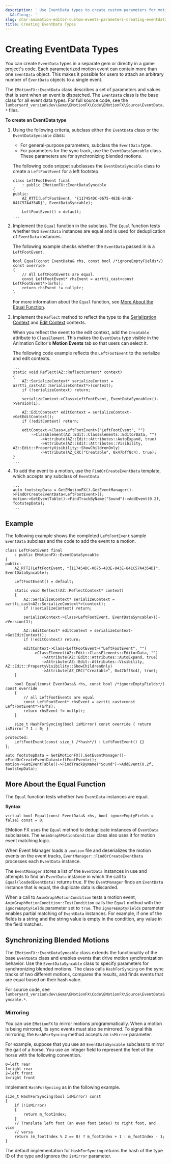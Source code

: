 ```yaml
---
description: ' Use EventData types to create custom parameters for motion events in
  &ALYlong;. '
slug: char-animation-editor-custom-events-parameters-creating-eventdata-types
title: Creating EventData Types
---
```

# Creating EventData Types<a name="char-animation-editor-custom-events-parameters-creating-eventdata-types"></a>

You can create `EventData` types in a separate gem or directly in a game project's code\. Each parameterized motion event can contain more than one `EventData` object\. This makes it possible for users to attach an arbitrary number of `EventData` objects to a single event\.

The `EMotionFX::EventData` class describes a set of parameters and values that is sent when an event is dispatched\. The `EventData` class is the base class for all event data types\. For full source code, see the `lumberyard_version\dev\Gems\EMotionFX\Code\EMotionFX\Source\EventData.*` files\.

**To create an EventData type**

1. Using the following criteria, subclass either the `EventData` class or the `EventDataSyncable` class:
   + For general\-purpose parameters, subclass the `EventData` type\.
   + For parameters for the sync track, use the `EventDataSyncable` class\. These parameters are for synchronizing blended motions\.

   The following code snippet subclasses the `EventDataSyncable` class to create a `LeftFootEvent` for a left footstep\.

   ```
   class LeftFootEvent final
       : public EMotionFX::EventDataSyncable
   {
   public:
       AZ_RTTI(LeftFootEvent, "{117454DC-0675-483E-843E-841C57A4354D}", EventDataSyncable);
   
       LeftFootEvent() = default;
   ...
   ```

1. Implement the `Equal` function in the subclass\. The `Equal` function tests whether two `EventData` instances are equal and is used for deduplication of `EventData` instances\.

   The following example checks whether the `EventData` passed in is a `LeftFootEvent`\.

   ```
   bool Equal(const EventData& rhs, const bool /*ignoreEmptyFields*/) const override
   {
       // All LeftFootEvents are equal.
       const LeftFootEvent* rhsEvent = azrtti_cast<const LeftFootEvent*>(&rhs);
       return rhsEvent != nullptr;
   }
   ```

   For more information about the `Equal` function, see [More About the Equal Function](#char-animation-editor-custom-events-parameters-the-equal-function)\.

1. Implement the `Reflect` method to reflect the type to the [Serialization Context](/docs/userguide/components/entity-system-reflection-serialization-context.md) and [Edit Context](/docs/userguide/components/entity-system-reflection-edit-context.md) contexts\.

   When you reflect the event to the edit context, add the `Creatable` attribute to `ClassElement`\. This makes the `EventData` type visible in the Animation Editor's **Motion Events** tab so that users can select it\.

   The following code example reflects the `LeftFootEvent` to the serialize and edit contexts\.

   ```
   ...
   static void Reflect(AZ::ReflectContext* context)
   {
       AZ::SerializeContext* serializeContext = azrtti_cast<AZ::SerializeContext*>(context);
       if (!serializeContext) return;
   
       serializeContext->Class<LeftFootEvent, EventDataSyncable>()->Version(1);
   
       AZ::EditContext* editContext = serializeContext->GetEditContext();
       if (!editContext) return;
   
       editContext->Class<LeftFootEvent>("LeftFootEvent", "")
           ->ClassElement(AZ::Edit::ClassElements::EditorData, "")
               ->Attribute(AZ::Edit::Attributes::AutoExpand, true)
               ->Attribute(AZ::Edit::Attributes::Visibility, AZ::Edit::PropertyVisibility::ShowChildrenOnly)
               ->Attribute(AZ_CRC("Creatable", 0x47bff8c4), true);
   }
   ...
   ```

1. To add the event to a motion, use the `FindOrCreateEventData` template, which accepts any subclass of `EventData`\.

   ```
   ...
   auto footstepData = GetEMotionFX().GetEventManager()->FindOrCreateEventData<LeftFootEvent>();
   motion->GetEventTable()->FindTrackByName("Sound")->AddEvent(0.2f, footstepData);
   ...
   ```

## Example<a name="char-animation-editor-custom-events-parameters-creating-eventdata-types-example"></a>

The following example shows the completed `LeftFootEvent` sample `EventData` subclass and the code to add the event to a motion\.

```
class LeftFootEvent final
    : public EMotionFX::EventDataSyncable
{
public:
    AZ_RTTI(LeftFootEvent, "{117454DC-0675-483E-843E-841C57A4354D}", EventDataSyncable);

    LeftFootEvent() = default;

    static void Reflect(AZ::ReflectContext* context)
    {
        AZ::SerializeContext* serializeContext = azrtti_cast<AZ::SerializeContext*>(context);
        if (!serializeContext) return;

        serializeContext->Class<LeftFootEvent, EventDataSyncable>()->Version(1);

        AZ::EditContext* editContext = serializeContext->GetEditContext();
        if (!editContext) return;

        editContext->Class<LeftFootEvent>("LeftFootEvent", "")
            ->ClassElement(AZ::Edit::ClassElements::EditorData, "")
                ->Attribute(AZ::Edit::Attributes::AutoExpand, true)
                ->Attribute(AZ::Edit::Attributes::Visibility, AZ::Edit::PropertyVisibility::ShowChildrenOnly)
                ->Attribute(AZ_CRC("Creatable", 0x47bff8c4), true);
    }

    bool Equal(const EventData& rhs, const bool /*ignoreEmptyFields*/) const override
    {
        // all LeftFootEvents are equal
        const LeftFootEvent* rhsEvent = azrtti_cast<const LeftFootEvent*>(&rhs);
        return rhsEvent != nullptr;
    }

    size_t HashForSyncing(bool isMirror) const override { return isMirror ? 1 : 0; }

protected:
    LeftFootEvent(const size_t /*hash*/) : LeftFootEvent() {}
};

auto footstepData = GetEMotionFX().GetEventManager()->FindOrCreateEventData<LeftFootEvent>();
motion->GetEventTable()->FindTrackByName("Sound")->AddEvent(0.2f, footstepData);
```

## More About the Equal Function<a name="char-animation-editor-custom-events-parameters-the-equal-function"></a>

The `Equal` function tests whether two `EventData` instances are equal\.

**Syntax**

```
virtual bool Equal(const EventData& rhs, bool ignoreEmptyFields = false) const = 0;
```

EMotion FX uses the `Equal` method to deduplicate instances of `EventData` subclasses\. The `AnimGraphMotionCondition` class also uses it for motion event matching logic\.

When Event Manager loads a `.motion` file and deserializes the motion events on the event tracks, `EventManager::FindOrCreateEventData` processes each `EventData` instance\.

The `EventManager` stores a list of the `EventData` instances in use and attempts to find an `EventData` instance in which the call to `Equal(loadedEventData)` returns true\. If the `EventManager` finds an `EventData` instance that is equal, the duplicate data is discarded\.

When a call to `AnimGraphMotionCondition` tests a motion event, `AnimGraphMotionCondition::TestCondition` calls the `Equal` method with the `ignoreEmptyFields` parameter set to `true`\. The `ignoreEmptyFields` parameter enables partial matching of `EventData` instances\. For example, if one of the fields is a string and the string value is empty in the condition, any value in the field matches\.

## Synchronizing Blended Motions<a name="char-animation-editor-custom-events-parameters-synchronizing-blended-motions"></a>

The `EMotionFX::EventDataSyncable` class extends the functionality of the base `EventData` class and enables events that drive motion synchronization behavior\. Use the `EventDataSyncable` class to specify parameters for synchronizing blended motions\. The class calls `HashForSyncing` on the sync tracks of two different motions, compares the results, and finds events that are equal based on their hash value\.

For source code, see `lumberyard_version\dev\Gems\EMotionFX\Code\EMotionFX\Source\EventDataSyncable.*`\.

### Mirroring<a name="char-animation-editor-custom-events-parameters-mirroring"></a>

You can use `EMotionFX` to mirror motions programmatically\. When a motion is being mirrored, its sync events must also be mirrored\. To signal this mirroring, the `HashForSyncing` method accepts an `isMirror` parameter\.

For example, suppose that you use an `EventDataSyncable` subclass to mirror the gait of a horse\. You use an integer field to represent the feet of the horse with the following convention\.

```
0=left rear 
1=right rear 
2=left front 
3=right front
```

Implement `HashForSyncing` as in the following example\.

```
size_t HashForSyncing(bool isMirror) const
{
    if (!isMirror)
    {
        return m_footIndex;
    }
    // Translate left foot (an even foot index) to right foot, and vice
    // versa
    return (m_footIndex % 2 == 0) ? m_footIndex + 1 : m_footIndex - 1;
}
```

The default implementation for `HashForSyncing` returns the hash of the type ID of the type and ignores the `isMirror` parameter\.